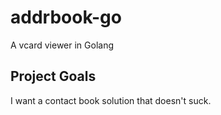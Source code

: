 # addrbook-go

A vcard viewer in Golang

## Project Goals

I want a contact book solution that doesn't suck.
